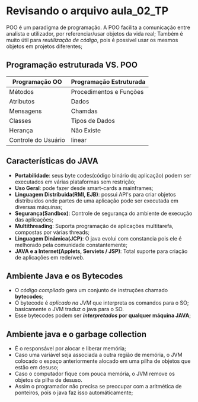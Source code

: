# Revisando o arquivo aula_02_TP

POO é um paradigma de programação.
A POO facilita a comunicação entre analista e utilizador, por referenciar/usar objetos da vida real; 
Também é muito útil para _reutilização de código_, pois é possível usar os mesmos objetos em projetos diferentes;

## Programação estruturada VS. POO

|Programação OO | Programação Estruturada |
|---------------|-------------------------|
|Métodos        | Procedimentos e Funções |
|Atributos      | Dados                   |
|Mensagens      | Chamdas                 |
|Classes        | Tipos de Dados          |
|Herança        | Não Existe              |
|Controle do Usuário| linear              |

## Características do JAVA

* **Portabilidade**: seus byte codes(código binário dq aplicação) podem ser executados em várias plataformas sem restrição;
* **Uso Geral**: pode fazer desde smart-cards a mainframes;
* **Linguagem Distríbuida(RMI, EJB)**: possui API's para criar objetos distribuidos onde partes de uma aplicação pode ser executada em diversas máquinas;
* **Segurança(Sandbox)**: Controle de segurança do ambiente de execução das aplicações;
* **Multithreading**: Suporta programação de aplicações multitarefa, compostas por várias threads;
* **Linguagem Dinâmica(JCP)**: O java evolui com constancia pois ele é melhorado pela comunidade constantemente;
* **JAVA e a Internet(Applets, Serviets / JSP)**: Total suporte para criação de aplicações em rede/web.

## Ambiente Java e os Bytecodes

* O _código compilado_ gera um conjunto de instruções chamado **bytecodes**;
* O bytecode é _aplicado na JVM_ que interpreta os comandos para o SO; basicamente o JVM traduz o java para o SO.
* Esse bytecodes podem ser **_interpretados_ por qualquer máquina JAVA**;

## Ambiente java e o garbage collection

* É o responsável por alocar e liberar memória;
* Caso uma variável seja associada a outra região de memória, o JVM colocado o espaço anteriormente alocado em uma pilha de objetos que estão em desuso;
* Caso o computador fique com pouca memória, o JVM remove os objetos da pilha de desuso.
* Assim o programador não precisa se preocupar com a aritmética de ponteiros, pois o java faz isso automáticamente;

